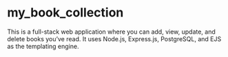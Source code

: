 # my_book_collection
This is a full-stack web application where you can add, view, update, and delete books you’ve read. It uses Node.js, Express.js, PostgreSQL, and EJS as the templating engine.
